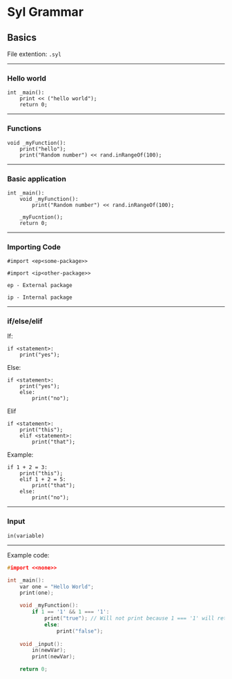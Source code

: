 # Syl Grammar
## Basics
File extention: `.syl`

----
### Hello world
```
int _main():
    print << ("hello world");
    return 0;
```
----
### Functions
```
void _myFunction():
    print("hello");
    print("Random number") << rand.inRangeOf(100);
```
----
### Basic application
```
int _main():
    void _myFunction():
        print("Random number") << rand.inRangeOf(100);
    
    _myFucntion();
    return 0;
```
----
### Importing Code

```
#import <ep<some-package>>

#import <ip<other-package>>
```

`ep - External package`

`ip - Internal package`

----

### if/else/elif
If:
```
if <statement>:
    print("yes");
```

Else:
```
if <statement>:
    print("yes");
    else:
        print("no");
```

Elif
```
if <statement>:
    print("this");
    elif <statement>:
        print("that");
```

Example:
```
if 1 + 2 = 3:
    print("this");
    elif 1 + 2 = 5:
        print("that");
    else:
        print("no");
```
----
### Input
```
in(variable)
```

----

Example code:

```cpp
#import <<none>>

int _main():
    var one = "Hello World";
    print(one);

    void _myFunction():
        if 1 == '1' && 1 === '1':
            print("true"); // Will not print because 1 === '1' will return false
            else:
                print("false");
    
    void _input():
        in(newVar);
        print(newVar);

    return 0;
```
